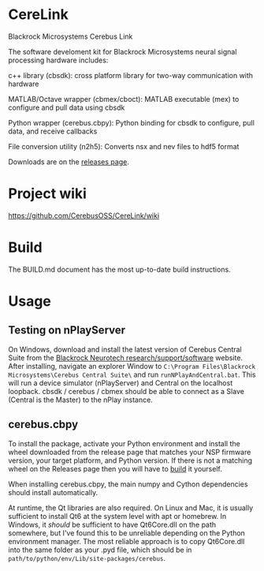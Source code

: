 CereLink
========

Blackrock Microsystems Cerebus Link

The software develoment kit for Blackrock Microsystems neural signal processing hardware includes:

c++ library (cbsdk): cross platform library for two-way communication with hardware

MATLAB/Octave wrapper (cbmex/cboct): MATLAB executable (mex) to configure and pull data using cbsdk

Python wrapper (cerebus.cbpy): Python binding for cbsdk to configure, pull data, and receive callbacks

File conversion utility (n2h5): Converts nsx and nev files to hdf5 format

Downloads are on the [releases page](https://github.com/CerebusOSS/CereLink/releases).

# Project wiki

https://github.com/CerebusOSS/CereLink/wiki

# Build

The BUILD.md document has the most up-to-date build instructions.

# Usage

## Testing on nPlayServer

On Windows, download and install the latest version of Cerebus Central Suite from the [Blackrock Neurotech research/support/software](https://blackrockneurotech.com/research/support/#manuals-and-software-downloads) website.
After installing, navigate an explorer Window to `C:\Program Files\Blackrock Microsystems\Cerebus Central Suite\` and run `runNPlayAndCentral.bat`. This will run a device simulator (nPlayServer) and Central on the localhost loopback. cbsdk / cerebus / cbmex should be able to connect as a Slave (Central is the Master) to the nPlay instance.

## cerebus.cbpy

To install the package, activate your Python environment and install the wheel downloaded from the release page that matches your NSP firmware version, your target platform, and Python version. If there is not a matching wheel on the Releases page then you will have to [build](BUILD.md) it yourself.

When installing cerebus.cbpy, the main numpy and Cython dependencies should install automatically.

At runtime, the Qt libraries are also required. On Linux and Mac, it is usually sufficient to install Qt6 at the system level with apt or homebrew. In Windows, it _should_ be sufficient to have Qt6Core.dll on the path somewhere, but I've found this to be unreliable depending on the Python environment manager. The most reliable approach is to copy Qt6Core.dll into the same folder as your .pyd file, which should be in `path/to/python/env/Lib/site-packages/cerebus`.
